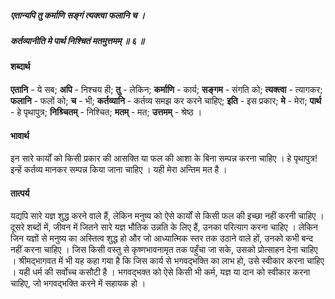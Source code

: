 ##### एतान्यपि तु कर्माणि सङ्गं त्यक्त्वा फलानि च ।
##### कर्तव्यानीति मे पार्थ निश्चितं मतमुत्तमम् ॥ ६ ॥

#### शब्दार्थ

**एतानि** - ये सब; **अपि** - निश्चय ही; **तु** - लेकिन; **कर्माणि** - कार्य; **सङ्गम** - संगति को; **त्यक्त्वा** - त्यागकर; **फलानि** - फलों को; **च** - भी; **कर्तव्यानि** - कर्तव्य समझ कर करने चाहिए; **इति** - इस प्रकार; **मे** - मेरा; **पार्थ** - हे पृथापुत्र; **निश्र्चितम्** - निश्चित; **मतम्** - मत; **उत्तमम्** - श्रेष्ठ ।

#### भावार्थ

इन सारे कार्यों को किसी प्रकार की आसक्ति या फल की आशा के बिना सम्पन्न करना चाहिए । हे पृथापुत्र! इन्हें कर्तव्य मानकर सम्पन्न किया जाना चाहिए । यही मेरा अन्तिम मत है ।

#### तात्पर्य

यद्यपि सारे यज्ञ शुद्ध करने वाले हैं, लेकिन मनुष्य को ऐसे कार्यों से किसी फल की इच्छा नहीं करनी चाहिए । दूसरे शब्दों में, जीवन में जितने सारे यज्ञ भौतिक उन्नति के लिए हैं, उनका परित्याग करना चाहिए । लेकिन जिन यज्ञों से मनुष्य का अस्तित्व शुद्ध हो और जो आध्यात्मिक स्तर तक उठाने वाले हों, उनको कभी बन्द नहीं करना चाहिए । जिस किसी वस्तु से कृष्णभावनामृत तक पहुँचा जा सके, उसको प्रोत्साहन देना चाहिए । श्रीमद्भागवत में भी यह कहा गया है कि जिस कार्य से भगवद्भक्ति का लाभ हो, उसे स्वीकार करना चाहिए । यही धर्म की सर्वोच्च कसौटी है । भगवद्भक्त को ऐसे किसी भी कर्म, यज्ञ या दान को स्वीकार करना चाहिए, जो भगवद्भक्ति करने में सहायक हो ।